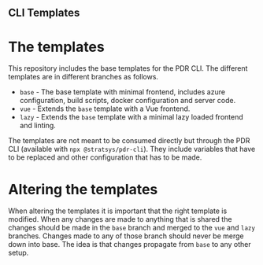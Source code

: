 CLI Templates
---

# The templates

This repository includes the base templates for the PDR CLI. The different templates are in different branches as follows. 

* `base` - The base template with minimal frontend, includes azure configuration, build scripts, docker configuration and server code.
* `vue` - Extends the `base` template with a Vue frontend. 
* `lazy` - Extends the `base` template with a minimal lazy loaded frontend and linting.

The templates are not meant to be consumed directly but through the PDR CLI (available with `npx @stratsys/pdr-cli`). They include variables that have to be replaced and other configuration that has to be made. 

# Altering the templates

When altering the templates it is important that the right template is modified. When any changes are made to anything that is shared the changes should be made in the `base` branch and merged to the `vue` and `lazy` branches. Changes made to any of those branch should never be merge down into base. The idea is that changes propagate from `base` to any other setup.